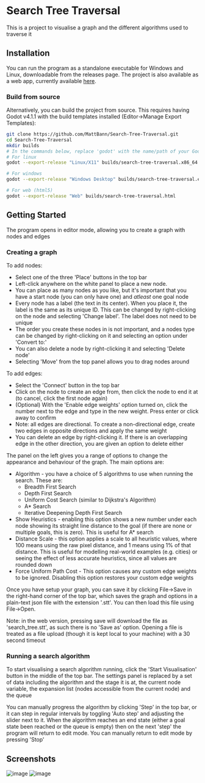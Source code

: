 # Search Tree Traversal

This is a project to visualise a graph and the different algorithms used to traverse it

## Installation

You can run the program as a standalone executable for Windows and Linux, downloadable from the releases page. The project is also available as a web app, currently available [here](https://mattbann.itch.io/search-tree-traversal).

### Build from source

Alternatively, you can build the project from source. This requires having Godot v4.1.1 with the build templates installed (Editor->Manage Export Templates):

```sh
git clone https://github.com/MattBann/Search-Tree-Traversal.git
cd Search-Tree-Traversal
mkdir builds
# In the commands below, replace 'godot' with the name/path of your Godot binary
# For linux
godot --export-release "Linux/X11" builds/search-tree-traversal.x86_64

# For windows
godot --export-release "Windows Desktop" builds/search-tree-traversal.exe

# For web (html5)
godot --export-release "Web" builds/search-tree-traversal.html
```

## Getting Started

The program opens in editor mode, allowing you to create a graph with nodes and edges

### Creating a graph

To add nodes:
 - Select one of the three 'Place' buttons in the top bar
 - Left-click anywhere on the white panel to place a new node.
 - You can place as many nodes as you like, but it's important that you have a start node (you can only have one) and *atleast* one goal node
 - Every node has a label (the text in its center). When you place it, the label is the same as its unique ID. This can be changed by right-clicking on the node and selecting 'Change label'. The label does not need to be unique
 - The order you create these nodes in is not important, and a nodes type can be changed by right-clicking on it and selecting an option under 'Convert to:'
 - You can also delete a node by right-clicking it and selecting 'Delete node'
 - Selecting 'Move' from the top panel allows you to drag nodes around

To add edges:
 - Select the 'Connect' button in the top bar
 - Click on the node to create an edge from, then click the node to end it at (to cancel, click the first node again)
 - (Optional) With the 'Enable edge weights' option turned on, click the number next to the edge and type in the new weight. Press enter or click away to confirm
 - Note: all edges are directional. To create a non-directional edge, create two edges in opposite directions and apply the same weight
 - You can delete an edge by right-clicking it. If there is an overlapping edge in the other direction, you are given an option to delete either

The panel on the left gives you a range of options to change the appearance and behaviour of the graph. The main options are:
 - Algorithm - you have a choice of 5 algorithms to use when running the search. These are:
   - Breadth First Search
   - Depth First Search
   - Uniform Cost Search (similar to Dijkstra's Algorithm)
   - A* Search
   - Iterative Deepening Depth First Search
 - Show Heuristics - enabling this option shows a new number under each node showing its straight line distance to the goal (if there are none or multiple goals, this is zero). This is useful for A* search
 - Distance Scale - this option applies a scale to all heuristic values, where 100 means using the raw pixel distance, and 1 means using 1% of that distance. This is useful for modelling real-world examples (e.g. cities) or seeing the effect of less accurate heuristics, since all values are rounded down
 - Force Uniform Path Cost - This option causes any custom edge weights to be ignored. Disabling this option restores your custom edge weights

Once you have setup your graph, you can save it by clicking File->Save in the right-hand corner of the top bar, which saves the graph and options in a plain-text json file with the extension '.stt'.
You can then load this file using File->Open.

Note: in the web version, pressing save will download the file as 'search_tree.stt', as such there is no 'Save as' option. 
Opening a file is treated as a file upload (though it is kept local to your machine) with a 30 second timeout

### Running a search algorithm

To start visualising a search algorithm running, click the 'Start Visualisation' button in the middle of the top bar.
The settings panel is replaced by a set of data including the algorithm and the stage it is at, the current node variable, the expansion list (nodes accessible from the current node) and the queue

You can manually progress the algorithm by clicking 'Step' in the top bar, or it can step in regular intervals by toggling 'Auto step' and adjusting the slider next to it.
When the algorithm reaches an end state (either a goal state been reached or the queue is empty) then on the next 'step' the program will return to edit mode.
You can manually return to edit mode by pressing 'Stop'

## Screenshots

![image](https://github.com/MattBann/Search-Tree-Traversal/assets/69541270/197dac67-fe47-4369-b074-9414289ddfd1)
![image](https://github.com/MattBann/Search-Tree-Traversal/assets/69541270/43991cf8-36b3-4854-b188-a1756c97bb94)
